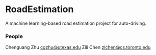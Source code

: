 # RoadEstimation
A machine learning-based road estimation project for auto-driving.

### People
Chenguang Zhu  cgzhu@utexas.edu
Zili Chen zlchen@cs.toronto.edu
